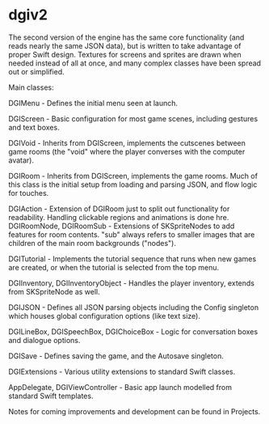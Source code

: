 # dgiv2

The second version of the engine has the same core functionality (and reads nearly the same JSON data), but is written to take advantage of proper Swift design. Textures for screens and sprites are drawn when needed instead of all at once, and many complex classes have been spread out or simplified.

Main classes:

DGIMenu - Defines the initial menu seen at launch.

DGIScreen - Basic configuration for most game scenes, including gestures and text boxes.

DGIVoid - Inherits from DGIScreen, implements the cutscenes between game rooms (the "void" where the player converses with the computer avatar).

DGIRoom - Inherits from DGIScreen, implements the game rooms. Much of this class is the initial setup from loading and parsing JSON, and flow logic for touches.

DGIAction - Extension of DGIRoom just to split out functionality for readability. Handling clickable regions and animations is done hre.
DGIRoomNode, DGIRoomSub - Extensions of SKSpriteNodes to add features for room contents. "sub" always refers to smaller images that are children of the main room backgrounds ("nodes").

DGITutorial - Implements the tutorial sequence that runs when new games are created, or when the tutorial is selected from the top menu.

DGIInventory, DGIInventoryObject - Handles the player inventory, extends from SKSpriteNode as well.

DGIJSON - Defines all JSON parsing objects including the Config singleton which houses global configuration options (like text size).

DGILineBox, DGISpeechBox, DGIChoiceBox - Logic for conversation boxes and dialogue options.

DGISave - Defines saving the game, and the Autosave singleton.

DGIExtensions - Various utility extensions to standard Swift classes.

AppDelegate, DGIViewController - Basic app launch modelled from standard Swift templates.

Notes for coming improvements and development can be found in Projects.
